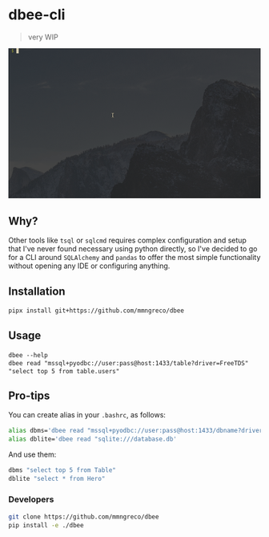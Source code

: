 # dbee-cli

> very WIP

![](./demo.gif)

## Why?

Other tools like `tsql` or `sqlcmd` requires complex configuration and setup
that I've never found necessary using python directly, so I've decided to go
for a CLI around `SQLAlchemy` and `pandas` to offer the most simple
functionality without opening any IDE or configuring anything.


## Installation

```bash
pipx install git+https://github.com/mmngreco/dbee
```

## Usage

```
dbee --help
dbee read "mssql+pyodbc://user:pass@host:1433/table?driver=FreeTDS" "select top 5 from table.users"
```


## Pro-tips


You can create alias in your `.bashrc`, as follows:

```bash
alias dbms='dbee read "mssql+pyodbc://user:pass@host:1433/dbname?driver=FreeTDS"'
alias dblite='dbee read "sqlite:///database.db'
```

And use them:

```bash
dbms "select top 5 from Table"
dblite "select * from Hero"
```

### Developers

```bash
git clone https://github.com/mmngreco/dbee
pip install -e ./dbee
```

